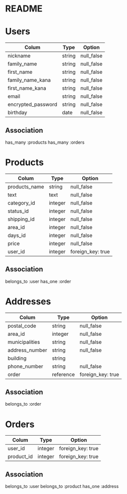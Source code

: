 # README

# Users
| Colum                 | Type    | Option     |
| --------------------- | ------- | ---------- |
| nickname              | string  | null_false |
| family_name           | string  | null_false |
| first_name            | string  | null_false |
| family_name_kana      | string  | null_false |
| first_name_kana       | string  | null_false |
| email                 | string  | null_false |  
| encrypted_password    | string  | null_false |
| birthday              | date    | null_false |

## Association
  has_many :products
  has_many :orders

# Products
| Colum         | Type    | Option            |
| ------------- | ------- | ----------------- |
| products_name | string  | null_false        |
| text          | text    | null_false        |
| category_id   | integer | null_false        |
| status_id     | integer | null_false        |
| shipping_id   | integer | null_false        |
| area_id       | integer | null_false        |
| days_id       | integer | null_false        |
| price         | integer | null_false        |
| user_id       | integer | foreign_key: true | 

## Association
  belongs_to :user
  has_one :order

# Addresses
| Colum                 | Type      | Option            |
| --------------------- | --------- | ----------------- |
| postal_code           | string    | null_false        |
| area_id               | integer   | null_false        |
| municipalities        | string    | null_false        |
| address_number        | string    | null_false        | 
| building              | string    |                   |
| phone_number          | string    | null_false        |
| order                 | reference | foreign_key: true |

## Association
  belongs_to :order

# Orders
| Colum      | Type    | Option           |
| ---------- | ------- | ---------------- |
| user_id    | integer | foreign_key: true|
| product_id | integer | foreign_key: true|

## Association
  belongs_to :user
  belongs_to :product
  has_one :address